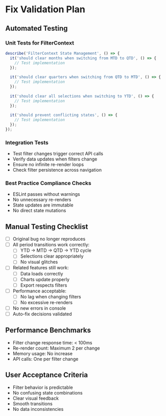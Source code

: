 # Fix Validation Plan

## Automated Testing
### Unit Tests for FilterContext
```javascript
describe('FilterContext State Management', () => {
  it('should clear months when switching from MTD to QTD', () => {
    // Test implementation
  });
  
  it('should clear quarters when switching from QTD to MTD', () => {
    // Test implementation
  });
  
  it('should clear all selections when switching to YTD', () => {
    // Test implementation
  });
  
  it('should prevent conflicting states', () => {
    // Test implementation
  });
});
```

### Integration Tests
- Test filter changes trigger correct API calls
- Verify data updates when filters change
- Ensure no infinite re-render loops
- Check filter persistence across navigation

### Best Practice Compliance Checks
- ESLint passes without warnings
- No unnecessary re-renders
- State updates are immutable
- No direct state mutations

## Manual Testing Checklist
- [ ] Original bug no longer reproduces
- [ ] All period transitions work correctly:
  - [ ] YTD → MTD → QTD → YTD cycle
  - [ ] Selections clear appropriately
  - [ ] No visual glitches
- [ ] Related features still work:
  - [ ] Data loads correctly
  - [ ] Charts update properly
  - [ ] Export respects filters
- [ ] Performance acceptable:
  - [ ] No lag when changing filters
  - [ ] No excessive re-renders
- [ ] No new errors in console
- [ ] Auto-fix decisions validated

## Performance Benchmarks
- Filter change response time: < 100ms
- Re-render count: Maximum 2 per change
- Memory usage: No increase
- API calls: One per filter change

## User Acceptance Criteria
- Filter behavior is predictable
- No confusing state combinations
- Clear visual feedback
- Smooth transitions
- No data inconsistencies